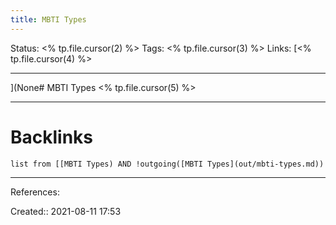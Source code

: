 ```yaml
---
title: MBTI Types
---
```


Status: <% tp.file.cursor(2) %>
Tags: <% tp.file.cursor(3) %>
Links: [<% tp.file.cursor(4) %>
___
](None# MBTI Types
<% tp.file.cursor(5) %>
___
# Backlinks
```dataview
list from [[MBTI Types) AND !outgoing([MBTI Types](out/mbti-types.md))
```
___
References:

Created:: 2021-08-11 17:53
